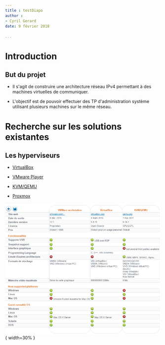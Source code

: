 ```yaml
---
title : testDiapo
author :
- Cyril Gerard
date: 9 février 2018

...
```


# Introduction

## But du projet

- Il s'agit de construire une architecture réseau IPv4 permettant à des machines virtuelles de communiquer.

- L'objectif est de pouvoir effectuer des TP d'administration système utilisant plusieurs machines sur le même réseau.

# Recherche sur les solutions existantes

## Les hyperviseurs

- [VirtualBox](https://www.virtualbox.org/)

- [VMware Player](https://www.vmware.com/products/workstation-player.html)

- [KVM/QEMU](https://www.linux-kvm.org/page/Main_Page)

- [Proxmox](https://www.proxmox.com/en/)

![TeX Friendly Zone](local/tmp/img/comparatif.png){ width=30% }

